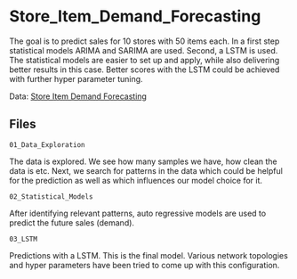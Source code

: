 # Store_Item_Demand_Forecasting

The goal is to predict sales for 10 stores with 50 items each. In a first step statistical models ARIMA and SARIMA are used. Second, a LSTM is used. The statistical models are easier to set up and apply, while also delivering better results in this case. Better scores with the LSTM could be achieved with further hyper parameter tuning.


Data: [Store Item Demand Forecasting](https://www.kaggle.com/c/demand-forecasting-kernels-only)


## Files
`01_Data_Exploration`

The data is explored. We see how many samples we have, how clean the data is etc. Next, we search for patterns in the data which could be helpful for the prediction as well as which influences our model choice for it.

`02_Statistical_Models`

After identifying relevant patterns, auto regressive models are used to predict the future sales (demand).

`03_LSTM`

Predictions with a LSTM. This is the final model. Various network topologies and hyper parameters have been tried to come up with this configuration.

